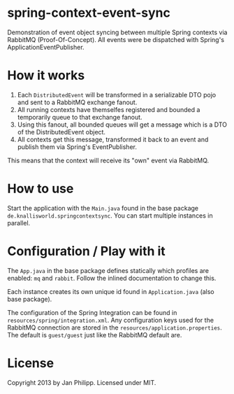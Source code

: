 spring-context-event-sync
=========================

Demonstration of event object syncing between multiple Spring contexts via RabbitMQ (Proof-Of-Concept). All events were be dispatched with Spring's ApplicationEventPublisher.

# How it works
1. Each `DistributedEvent` will be transformed in a serializable DTO pojo and sent to a RabbitMQ exchange fanout. 
2. All running contexts have themselfes registered and bounded a temporarily queue to that exchange fanout. 
3. Using this fanout, all bounded queues will get a message which is a DTO of the DistributedEvent object.
4. All contexts get this message, transformed it back to an event and publish them via Spring's EventPublisher.

This means that the context will receive its "own" event via RabbitMQ.

# How to use
Start the application with the `Main.java` found in the base package `de.knallisworld.springcontextsync`. You can start multiple instances in parallel.

# Configuration / Play with it
The `App.java` in the base package defines statically which profiles are enabled: `mq` and `rabbit`. Follow the inlined documentation to change this.

Each instance creates its own unique id found in `Application.java` (also base package).

The configuration of the Spring Integration can be found in `resources/spring/integration.xml`. Any configuration keys used for the RabbitMQ connection are stored in the `resources/application.properties`. The default is `guest/guest` just like the RabbitMQ default are.

# License
Copyright 2013 by Jan Philipp. Licensed under MIT.
